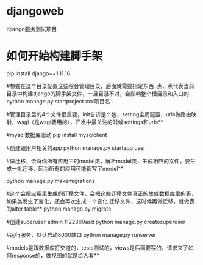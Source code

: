 # djangoweb
djiango服务测试项目



# 如何开始构建脚手架
pip install django==1.11.16

#想要在这个目录配置这些综合管理目录，后面就需要指定东西  .点，点代表当前目录中构建django的脚手架文件，一旦目录不对，会影响整个根目录和入口的
python manage.py startproject xxx项目名  .

#管理目录里的4个文件很重要，init告诉是个包，setting全局配置，urls做路由映射，wsgi（是wsgi要用的），开发中最关注的时候settings和urls**

#mysql数据库驱动
pip install mysqlclient

#创建跟用户相关的app
python manage.py startapp user

#做迁移，会将你所有应用中的model类，解析model类，生成相应的文件，要生成一批迁移，因为所有的应用可能都写了model**

python manage.py makemigrations

#这个会把应用里生成的迁移文件，会把这些迁移文件真正的生成数据库里的表，如果类发生了变化，还会再次生成一个变化 迁移文件，这时候再做迁移，就做表的alter table**
python manage.py  migrate

#创建superuser  admin 1122360asd
python manage.py  createsuperuser



#运行服务，默认启动8000端口
python manage.py  runserver

#models是跟数据库打交道的，tests测试的，views是后面要写的，请求来了如何response的，做视图的就是给人看**